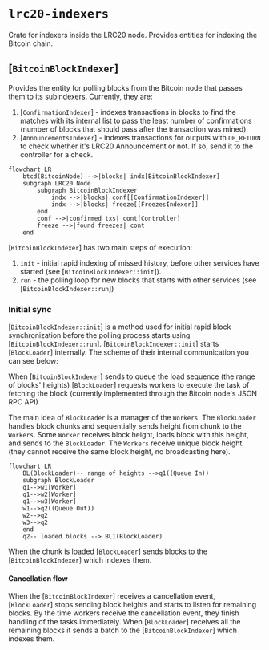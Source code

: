 # `lrc20-indexers`

Crate for indexers inside the LRC20 node. Provides entities for indexing the Bitcoin chain.

## [`BitcoinBlockIndexer`]

Provides the entity for polling blocks from the Bitcoin node that passes them to its
subindexers. Currently, they are:

1. [`ConfirmationIndexer`] - indexes transactions in blocks to find the matches with its internal
   list to pass the least number of confirmations (number of blocks that should pass
   after the transaction was mined).
2. [`AnnouncementsIndexer`] - indexes transactions for outputs with `OP_RETURN` to check whether
   it's
   LRC20 Announcement or not. If so, send it to the controller for a check.

```mermaid
flowchart LR
    btcd(BitcoinNode) -->|blocks| indx[BitcoinBlockIndexer]
    subgraph LRC20 Node
        subgraph BitcoinBlockIndexer
            indx -->|blocks| conf[[ConfirmationIndexer]]
            indx -->|blocks| freeze[[FreezesIndexer]]
        end
        conf -->|confirmed txs| cont[Controller]
        freeze -->|found freezes| cont
    end
```

[`BitcoinBlockIndexer`] has two main steps of execution:

1. `init` - initial rapid indexing of missed history, before other services have started
   (see [`BitcoinBlockIndexer::init`]).
3. `run` - the polling loop for new blocks that starts with other services (see
   [`BitcoinBlockIndexer::run`])

### Initial sync

[`BitcoinBlockIndexer::init`] is a method used for initial rapid block synchronization before the
polling process starts using [`BitcoinBlockIndexer::run`].  [`BitcoinBlockIndexer::init`]
starts [`BlockLoader`] internally. The scheme of their internal communication you can see below:

When [`BitcoinBlockIndexer`] sends to queue the load sequence (the range of blocks'
heights) [`BlockLoader`] requests workers to execute the task of fetching the block (currently
implemented through the Bitcoin node's JSON RPC API)

The main idea of `BlockLoader` is a manager of the `Workers`. The `BlockLoader` handles block chunks
and sequentially sends height from chunk to the `Workers`. Some `Worker` receives block height,
loads block with this height, and sends to the `BlockLoader`. The `Workers` receive unique block
height (they cannot receive the same block height, no broadcasting here).

``` mermaid
flowchart LR
    BL(BlockLoader)-- range of heights -->q1((Queue In))
    subgraph BlockLoader
    q1-->w1[Worker]
    q1-->w2[Worker]
    q1-->w3[Worker]
    w1-->q2((Queue Out))
    w2-->q2
    w3-->q2
    end
    q2-- loaded blocks --> BL1(BlockLoader)
```

When the chunk is loaded [`BlockLoader`] sends blocks to the [`BitcoinBlockIndexer`] which indexes
them.

#### Cancellation flow

When the [`BitcoinBlockIndexer`] receives a cancellation event, [`BlockLoader`] stops sending block
heights and
starts to listen for remaining blocks. By the time workers receive the cancellation event, they
finish handling of the tasks immediately. When [`BlockLoader`] receives all the remaining blocks it
sends a batch to the [`BitcoinBlockIndexer`] which indexes them.
